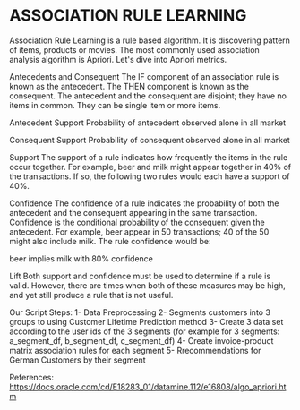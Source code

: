 # ASSOCIATION RULE LEARNING

  Association Rule Learning is a rule based algorithm. It is discovering pattern of items, products or movies. The most commonly used association analysis algorithm is Apriori.
  Let's dive into Apriori metrics.

Antecedents and Consequent
  The IF component of an association rule is known as the antecedent. The THEN component is known as the consequent. The antecedent and the consequent are disjoint; they have no items in common. They can be single item or more items.

Antecedent Support
    Probability of antecedent observed alone in all market

Consequent Support
  Probability of consequent observed alone in all market

Support
  The support of a rule indicates how frequently the items in the rule occur together. For example, beer and milk might appear together in 40% of the transactions. If so, the following two rules would each have a support of 40%.
  
 Confidence
  The confidence of a rule indicates the probability of both the antecedent and the consequent appearing in the same transaction. Confidence is the conditional probability of the consequent given the antecedent. For example, beer appear in 50 transactions; 40 of the 50 might also include milk. The rule confidence would be:

beer implies milk with 80% confidence

Lift
  Both support and confidence must be used to determine if a rule is valid. However, there are times when both of these measures may be high, and yet still produce a rule that is not useful.
  
Our Script Steps:
  1- Data Preprocessing
  2- Segments customers into 3 groups to using Customer Lifetime Prediction method
  3- Create 3 data set according to the user ids of the 3 segments (for example for 3 segments: a_segment_df, b_segment_df, c_segment_df)
  4- Create invoice-product matrix association rules for each segment
  5- Rrecommendations for German Customers by their segment
  
 
 References:
 https://docs.oracle.com/cd/E18283_01/datamine.112/e16808/algo_apriori.htm
